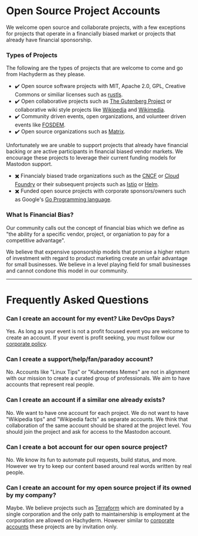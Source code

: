 # Open Source Project Accounts

We welcome open source and collaborate projects, with a few exceptions for projects that operate in a financially biased market or projects that already have financial sponsorship.

### Types of Projects

The following are the types of projects that are welcome to come and go from Hachyderm as they please.


 - :heavy_check_mark: Open source software projects with MIT, Apache 2.0, GPL, Creative Commons or similiar licenses such as [rustls](https://github.com/rustls/rustls).
 - :heavy_check_mark: Open collaborative projects such as [The Gutenberg Project](https://www.gutenberg.org/) or collaborative wiki style projects like [Wikipedia](https://wikipedia.org) and [Wikimedia](https://wikimedia.org). 
 - :heavy_check_mark: Community driven events, open organizations, and volunteer driven events like [FOSDEM](https://fosdem.org/).
 - :heavy_check_mark: Open source organizations such as [Matrix](https://matrix.org).
 

Unfortunately we are unable to support projects that already have financial backing or are active participants in financial biased vendor markets. We encourage these projects to leverage their current funding models for Mastodon support.

 - :heavy_multiplication_x: Financialy biased trade organizations such as the [CNCF](https://www.cncf.io/about/join/) or [Cloud Foundry](https://www.cloudfoundry.org/membership/) or their subsequent projects such as [Istio](https://www.cncf.io/projects/istio/) or [Helm](https://www.cncf.io/projects/helm/).
 - :heavy_multiplication_x: Funded open source projects with corporate sponsors/owners such as Google's [Go Programming language](https://go.dev/).


### What Is Financial Bias?

Our community calls out the concept of financial bias which we define as "the ability for a specific vendor, project, or organiation to pay for a competitive advantage". 

We believe that expensive sponsorship models that promise a higher return of investment with regard to product marketing create an unfair advantage for small businesses. We believe in a level playing field for small businesses and cannot condone this model in our community.

--- 

# Frequently Asked Questions

### Can I create an account for my event? Like DevOps Days?

Yes. As long as your event is not a profit focused event you are welcome to create an account. If your event is profit seeking, you must follow our [corporate policy](https://github.com/hachyderm/community/blob/main/corporate-accounts.md).

### Can I create a support/help/fan/paradoy account?

No. Accounts like "Linux Tips" or "Kubernetes Memes" are not in alignment with our mission to create a curated group of professionals. We aim to have accounts that represent real people.

### Can I create an account if a similar one already exists?

No. We want to have one account for each project. We do not want to have "Wikipedia tips" and "Wikipedia facts" as separate accounts. We think that collaboration of the same account should be shared at the project level. You should join the project and ask for access to the Mastodon account.

### Can I create a bot account for our open source project? 

No. We know its fun to automate pull requests, build status, and more. However we try to keep our content based around real words written by real people.

### Can I create an account for my open source project if its owned by my company?

Maybe. We believe projects such as [Terraform](https://www.terraform.io/) which are dominated by a single corporation and the only path to maintainership is employment at the corporation are allowed on Hachyderm. However similar to [corporate accounts](https://github.com/hachyderm/community/blob/main/corporate-accounts.md) these projects are by invitation only.
